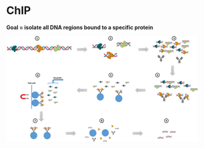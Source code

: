 # ChIP

**Goal = isolate all DNA regions bound to a specific protein**

<img src="Pictures/ChIP.png" >